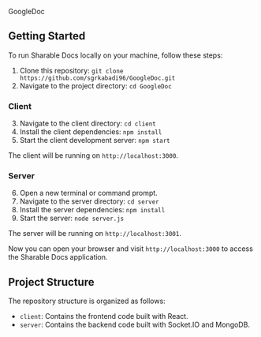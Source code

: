 GoogleDoc

## Getting Started

To run Sharable Docs locally on your machine, follow these steps:

1. Clone this repository: `git clone https://github.com/sgrkabadi96/GoogleDoc.git`
2. Navigate to the project directory: `cd GoogleDoc`

### Client

3. Navigate to the client directory: `cd client`
4. Install the client dependencies: `npm install`
5. Start the client development server: `npm start`

The client will be running on `http://localhost:3000`.

### Server

6. Open a new terminal or command prompt.
7. Navigate to the server directory: `cd server`
8. Install the server dependencies: `npm install`
9. Start the server: `node server.js`

The server will be running on `http://localhost:3001`.

Now you can open your browser and visit `http://localhost:3000` to access the Sharable Docs application.


## Project Structure

The repository structure is organized as follows:

- `client`: Contains the frontend code built with React.
- `server`: Contains the backend code built with Socket.IO and MongoDB.


